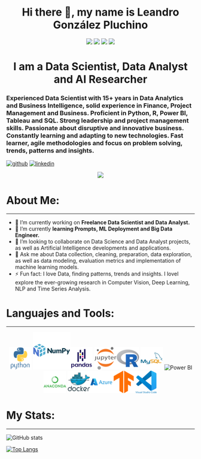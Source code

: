 <div id="header" align="center">
  <h1 align="center">Hi there 👋, my name is Leandro González Pluchino</h1>
  <img src="https://img.shields.io/badge/Profile%20views-2358-green" heigt="40">
  <img src="https://img.shields.io/badge/Leangonplu-UP-green" heigt="40">
  <img src="https://img.shields.io/badge/popularity-89%25-green" heigt="40">
  <img src="https://img.shields.io/badge/Score-93%25-green" heigt="40">
</div>


<div id="header" align="center">
  <h1 align="center">I am a Data Scientist, Data Analyst and AI Researcher</h1>
  <h3 id="body" align="left">Experienced Data Scientist with 15+ years in Data Analytics and Business Intelligence, solid experience in Finance, Project Management and Business. Proficient in Python, R, Power BI, Tableau and SQL. Strong leadership and project management skills. Passionate about disruptive and innovative business. Constantly learning and adapting to new technologies. Fast learner, agile methodologies and focus on problem solving, trends, patterns and insights.
  </h3>
</div>

[<img src='https://cdn.jsdelivr.net/npm/simple-icons@3.0.1/icons/github.svg' alt='github' height='40'>](https://github.com/Leangonplu)  [<img src='https://cdn.jsdelivr.net/npm/simple-icons@3.0.1/icons/linkedin.svg' alt='linkedin' height='40'>](https://www.linkedin.com/in/leangonplu/) 

<div id="header" align="center">
  <img src="https://media.giphy.com/media/RgWIsbDWOAr1HGqC8t/giphy.gif" width="700" />
</div>


# About Me:
---

- 🔭 I’m currently working on **Freelance Data Scientist and Data Analyst.** 
- 🌱 I’m currently **learning Prompts, ML Deployment and Big Data Engineer.**
- 👯 I’m looking to collaborate on Data Science and Data Analyst projects, as well as Artificial Intelligence developments and applications. 
- 💬 Ask me about Data collection, cleaning, preparation, data exploration, as well as data modeling, evaluation metrics and implementation of machine learning models. 
- ⚡ Fun fact: I love Data, finding patterns, trends and insights. I loveI explore the ever-growing research in Computer Vision, Deep Learning, NLP and Time Series Analysis. 

# Languajes and Tools:
---
<div id="header" align="center">
  <img src='https://github.com/devicons/devicon/blob/master/icons/python/python-original-wordmark.svg' alt='Python' widht='60' height='60'>  <img src='https://github.com/devicons/devicon/blob/master/icons/numpy/numpy-original-wordmark.svg' alt='Numpy' widht='100' height='100'><img src='https://github.com/devicons/devicon/blob/master/icons/pandas/pandas-original-wordmark.svg' alt='Pandas' widht='60' height='60'>  <img src='https://github.com/devicons/devicon/blob/master/icons/jupyter/jupyter-original-wordmark.svg' alt='Jupyter' widht='60' height='60'><img src='https://github.com/devicons/devicon/blob/master/icons/r/r-original.svg' title= "R" alt='R' widht='60' height='60'>  <img src='https://github.com/devicons/devicon/blob/master/icons/mysql/mysql-original-wordmark.svg' alt='MySQL' widht='60' height='60'>  <img src='https://github.com/microsoft/PowerBI-Icons/blob/main/SVG/Power-BI.svg' alt='Power BI' widht='60' height='60'><img src='https://github.com/devicons/devicon/blob/master/icons/anaconda/anaconda-original-wordmark.svg' alt='Power BI' widht='60' height='60'>  <img src='https://github.com/devicons/devicon/blob/master/icons/docker/docker-original-wordmark.svg' alt='Docker' widht='60' height='60'><img src='https://github.com/devicons/devicon/blob/master/icons/azure/azure-original-wordmark.svg' alt='Azure' widht='60' height='60'><img src='https://github.com/devicons/devicon/blob/master/icons/tensorflow/tensorflow-original.svg' alt='TensorFlow' widht='60' height='60'><img src='https://github.com/devicons/devicon/blob/master/icons/vscode/vscode-original-wordmark.svg' alt='VScode' widht='60' height='60'>
</div>

# My Stats:
---

![GitHub stats](https://github-readme-stats.vercel.app/api?username=Leangonplu&show_icons=true&theme=radical)

[![Top Langs](https://github-readme-stats.vercel.app/api/top-langs/?username=Leangonplu&theme=tokyonight)](https://hithub.com/anuraghazra/github-readme-stats)

